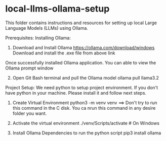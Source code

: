 # local-llms-ollama-setup

This folder contains instructions and resources for setting up local Large Language Models (LLMs) using Ollama.

Prerequisites:
Installing Ollama:
1. Download and Install Ollama
https://ollama.com/download/windows
Download and install the .exe file from above link

Once successfully installed Ollama application. You can able to view the Ollama prompt window

2. Open Git Bash terminal and pull the Ollama model
ollama pull llama3.2

Project Setup:
We need python to setup project environment. If you don't have python in your machine. Please install it and follow next steps.

1. Create Virtual Environment
python3 -m venv venv			==> Don't try to run this command in the C disk. You ca nrun this command in any desire folder you want.

2. Activate the virtual environment
./venv/Scripts/activate  # On Windows

3. Install Ollama Dependencies to run the python script
pip3 install ollama